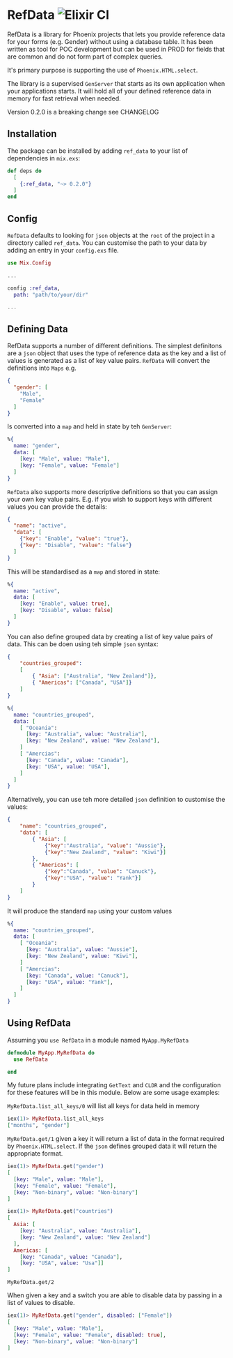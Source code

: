 # RefData  ![Elixir CI](https://github.com/abarr/ref_data/workflows/Elixir%20CI/badge.svg?branch=master)


RefData is a library for Phoenix projects that lets you provide reference data 
for your forms (e.g. Gender) without using a database table. It has been written 
as tool for POC development but can be used in PROD for fields that are common 
and do not form part of complex queries.

It's primary purpose is supporting the use of `Phoenix.HTML.select`.

The library is a supervised `GenServer` that starts as its own application when your 
applications starts. It will hold all of your defined reference data in memory for fast 
retrieval when needed. 

Version 0.2.0 is a breaking change see CHANGELOG

## Installation

The package can be installed by adding `ref_data` to your list of dependencies in 
`mix.exs`:

```elixir
def deps do
  [
    {:ref_data, "~> 0.2.0"}
  ]
end
```

## Config

`RefData` defaults to looking for `json` objects at the `root` of the project in a 
directory called `ref_data`. You can customise the path to your data by adding an entry
in your `config.exs` file.

```elixir
use Mix.Config

...

config :ref_data,
  path: "path/to/your/dir"

...

```

## Defining Data

RefData supports a number of different definitions. The simplest definitons are a `json` object 
that uses the type of reference data as the key and a list of values is generated as a list of key value pairs. 
`RefData` will convert the definitions into `Maps` e.g. 

```json
{ 
  "gender": [
    "Male", 
    "Female"
  ]
}
```
Is converted into a `map` and held in state by teh `GenServer`:

```elixir
%{ 
  name: "gender", 
  data: [
    [key: "Male", value: "Male"], 
    [key: "Female", value: "Female"]
  ]
}
```

`RefData` also supports more descriptive definitions so that you can assign your own key value pairs. E.g. if you 
wish to support keys with different values you can provide the details: 

```json
{ 
  "name": "active", 
  "data": [
    {"key": "Enable", "value": "true"}, 
    {"key": "Disable", "value": "false"}
  ]
}
```
This will be standardised as a `map` and stored in state:

```elixir
%{ 
  name: "active", 
  data: [
    [key: "Enable", value: true], 
    [key: "Disable", value: false]
  ]
}
```

You can also define grouped data by creating a list of key value pairs of data. This can be doen using 
teh simple `json` syntax:

```json
{
    "countries_grouped": 
    [
        { "Asia": ["Australia", "New Zealand"]},
        { "Americas": ["Canada", "USA"]}
    ]
}
```

```elixir
%{ 
  name: "countries_grouped", 
  data: [
    [ "Oceania": 
      [key: "Australia", value: "Australia"],
      [key: "New Zealand", value: "New Zealand"],
    ]
    [ "Amercias": 
      [key: "Canada", value: "Canada"],
      [key: "USA", value: "USA"],
    ]
  ]
}
```

Alternatively, you can use teh more detailed `json` definition to customise the values:

```json
{
    "name": "countries_grouped",
    "data": [
        { "Asia": [
            {"key":"Australia", "value": "Aussie"},
            {"key":"New Zealand", "value": "Kiwi"}]
        },
        { "Americas": [
            {"key":"Canada", "value": "Canuck"}, 
            {"key":"USA", "value": "Yank"}]
        }
    ]
}
```
It will produce the standard `map` using your custom values

```elixir
%{ 
  name: "countries_grouped", 
  data: [
    [ "Oceania": 
      [key: "Australia", value: "Aussie"],
      [key: "New Zealand", value: "Kiwi"],
    ]
    [ "Amercias": 
      [key: "Canada", value: "Canuck"],
      [key: "USA", value: "Yank"],
    ]
  ]
}
```

## Using RefData

Assuming you `use RefData` in a module named `MyApp.MyRefData`

```elixir
defmodule MyApp.MyRefData do
  use RefData

end
```

My future plans include integrating `GetText` and `CLDR` and the configuration for these features will 
be in this module. Below are some usage examples:

`MyRefData.list_all_keys/0` will list all keys for data held in memory

```elixir
iex(1)> MyRefData.list_all_keys
["months", "gender"]
```


`MyRefData.get/1` given a key it will return a list of data in the format required by `Phoenix.HTML.select`. If the 
`json` defines grouped data it will return the appropriate format.

```elixir
iex(1)> MyRefData.get("gender")
[
  [key: "Male", value: "Male"],
  [key: "Female", value: "Female"],
  [key: "Non-binary", value: "Non-binary"]
]
```

```elixir
iex(1)> MyRefData.get("countries")
[
  Asia: [
    [key: "Australia", value: "Australia"],
    [key: "New Zealand", value: "New Zealand"]
  ],
  Americas: [
    [key: "Canada", value: "Canada"], 
    [key: "USA", value: "Usa"]]
]
```

`MyRefData.get/2`
        
When given a key and a switch you are able to disable data by passing in a list of
values to disable.

```elixir
iex(1)> MyRefData.get("gender", disabled: ["Female"])
[
  [key: "Male", value: "Male"],
  [key: "Female", value: "Female", disabled: true],
  [key: "Non-binary", value: "Non-binary"]
]
```
